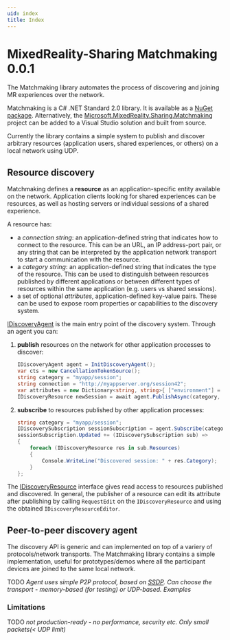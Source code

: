 ```yaml
---
uid: index
title: Index
---
```

# MixedReality-Sharing Matchmaking 0.0.1

The Matchmaking library automates the process of discovering and joining MR experiences over the network.

Matchmaking is a C# .NET Standard 2.0 library. It is available as a [NuGet package](insert_link). Alternatively, the [Microsoft.MixedReality.Sharing.Matchmaking](../) project can be added to a Visual Studio solution and built from source.

Currently the library contains a simple system to publish and discover arbitrary resources (application users, shared experiences, or others) on a local network using UDP.

## Resource discovery

Matchmaking defines a __resource__ as an application-specific entity available on the network. Application clients looking for shared experiences can be resources, as well as hosting servers or individual sessions of a shared experience.

A resource has:
- a _connection string_: an application-defined string that indicates how to connect to the resource. This can be an URL, an IP address-port pair, or any string that can be interpreted by the application network transport to start a communication with the resource.
- a _category string_: an application-defined string that indicates the type of the resource. This can be used to distinguish between resources published by different applications or between different types of resources within the same application (e.g. users vs shared sessions).
- a set of optional _attributes_, application-defined key-value pairs. These can be used to expose room properties or capabilities to the discovery system.

[IDiscoveryAgent](../src/IDiscoveryAgent.cs) is the main entry point of the discovery system. Through an agent you can:
1. **publish** resources on the network for other application processes to discover:

    ```csharp
    IDiscoveryAgent agent = InitDiscoveryAgent();
    var cts = new CancellationTokenSource();
    string category = "myapp/session";
    string connection = "http://myappserver.org/session42";
    var attributes = new Dictionary<string, string>{ ["environment"] = "house" };
    IDiscoveryResource newSession = await agent.PublishAsync(category, connection, attributes, cts.Token);
    ```
2. **subscribe** to resources published by other application processes:
    
    ```csharp
    string category = "myapp/session";
    IDiscoverySubscription sessionSubscription = agent.Subscribe(category);
    sessionSubscription.Updated += (IDiscoverySubscription sub) =>
    {
        foreach (IDiscoveryResource res in sub.Resources)
        {
            Console.WriteLine("Discovered session: " + res.Category);
        }
    };
    ```

The [IDiscoveryResource](../src/IDiscoveryResource.cs) interface gives read access to resources published and discovered. In general, the publisher of a resource can edit its attribute after publishing by calling `RequestEdit` on the `IDiscoveryResource` and using the obtained `IDiscoveryResourceEditor`.

## Peer-to-peer discovery agent

The discovery API is generic and can implemented on top of a variery of protocols/network transports. The Matchmaking library contains a simple implementation, useful for prototypes/demos where all the participant devices are joined to the same local network.

TODO
_Agent uses simple P2P protocol, based on [SSDP](https://tools.ietf.org/html/draft-cai-ssdp-v1-03). Can choose the transport - memory-based (for testing) or UDP-based. Examples_

### Limitations
TODO 
_not production-ready - no performance, security etc. Only small packets(< UDP limit)_
